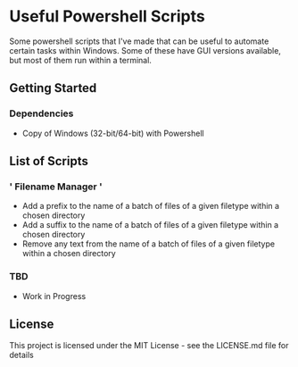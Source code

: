 # Useful Powershell Scripts

Some powershell scripts that I've made that can be useful to automate certain tasks within Windows. Some of these have GUI versions available, but most of them run within a terminal. 

## Getting Started

### Dependencies

* Copy of Windows (32-bit/64-bit) with Powershell

## List of Scripts

### ' Filename Manager '

* Add a prefix to the name of a batch of files of a given filetype within a chosen directory
* Add a suffix to the name of a batch of files of a given filetype within a chosen directory
* Remove any text from the name of a batch of files of a given filetype within a chosen directory

### TBD

* Work in Progress

## License

This project is licensed under the MIT License - see the LICENSE.md file for details
